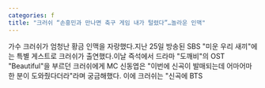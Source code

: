 ```yaml
---
categories: f
title: "크러쉬 “손흥민과 만나면 축구 게임 내가 털렸다”…놀라운 인맥"
---
```

가수 크러쉬가 엄청난 황금 인맥을 자랑했다.지난 25일 방송된 SBS "미운 우리 새끼"에는 특별 게스트로 크러쉬가 출연했다.이날 즉석에서 드라마 "도깨비"의 OST "Beautiful"을 부르던 크러쉬에게 MC 신동엽은 "이번에 신곡이 발매되는데 어마어마한 분이 도와줬다더라"라며 궁금해했다. 이에 크러쉬는 "신곡에 BTS